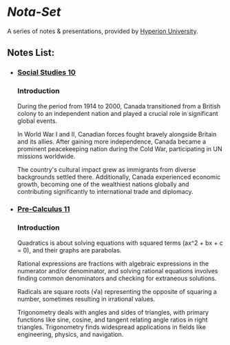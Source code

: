 # ***Nota-Set***
A series of notes & presentations, provided by [<i class="fa-solid fa-circle-nodes"></i> Hyperion University](http://hyperionu.github.io).
## **Notes List:**
* ### [<i class="fa-solid fa-globe"></i> Social Studies 10](ss10.md)
    ### Introduction

    During the period from 1914 to 2000, Canada transitioned from a British colony to an independent nation and played a crucial role in significant global events. 

    In World War I and II, Canadian forces fought bravely alongside Britain and its allies. After gaining more independence, Canada became a prominent peacekeeping nation during the Cold War, participating in UN missions worldwide. 
    
    The country's cultural impact grew as immigrants from diverse backgrounds settled there. Additionally, Canada experienced economic growth, becoming one of the wealthiest nations globally and contributing significantly to international trade and diplomacy.
* ### [<i class="fa-solid fa-circle-xmark"></i> Pre-Calculus 11](pc11.md)
    ### Introduction

    Quadratics is about solving equations with squared terms (ax^2 + bx + c = 0), and their graphs are parabolas. 

    Rational expressions are fractions with algebraic expressions in the numerator and/or denominator, and solving rational equations involves finding common denominators and checking for extraneous solutions. 

    Radicals are square roots (√a) representing the opposite of squaring a number, sometimes resulting in irrational values. 
    
    Trigonometry deals with angles and sides of triangles, with primary functions like sine, cosine, and tangent relating angle ratios in right triangles. Trigonometry finds widespread applications in fields like engineering, physics, and navigation.

<link rel="stylesheet" href="https://cdnjs.cloudflare.com/ajax/libs/font-awesome/6.3.0/css/all.min.css">